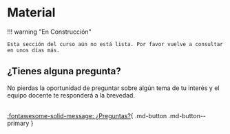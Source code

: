 # Material

!!! warning "En Construcción"

    Esta sección del curso aún no está lista. Por favor vuelve a consultar en unos días más.

## ¿Tienes alguna pregunta?

No pierdas la oportunidad de preguntar sobre algún tema de tu interés y el equipo docente te responderá a la brevedad.
<br>
<br>

[:fontawesome-solid-message: ¿Preguntas?](questions/index.md){ .md-button .md-button--primary }